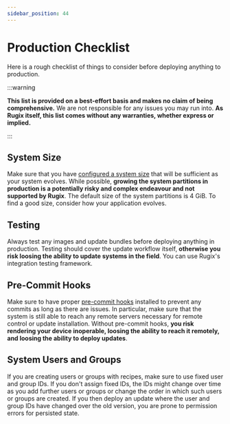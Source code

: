 ```yaml
---
sidebar_position: 44
---
```


# Production Checklist

Here is a rough checklist of things to consider before deploying anything to production.

:::warning

**This list is provided on a best-effort basis and makes no claim of being comprehensive.** We are not responsible for any issues you may run into. **As Rugix itself, this list comes without any warranties, whether express or implied.**

:::

## System Size

Make sure that you have [configured a system size](./ctrl/bootstrapping.mdx#default-layout) that will be sufficient as your system evolves.
While possible, **growing the system partitions in production is a potentially risky and complex endeavour and not supported by Rugix**. The default size of the system partitions is 4 GiB. To find a good size, consider how your application evolves.

## Testing

Always test any images and update bundles before deploying anything in production. Testing should cover the update workflow itself, **otherwise you risk loosing the ability to update systems in the field**. You can use Rugix's integration testing framework.

## Pre-Commit Hooks

Make sure to have proper [pre-commit hooks](./ctrl/hooks.md) installed to prevent any commits as long as there are issues. In particular, make sure that the system is still able to reach any remote servers necessary for remote control or update installation. Without pre-commit hooks, **you risk rendering your device inoperable, loosing the ability to reach it remotely, and loosing the ability to deploy updates**.

## System Users and Groups

If you are creating users or groups with recipes, make sure to use fixed user and group IDs.
If you don't assign fixed IDs, the IDs might change over time as you add further users or groups or change the order in which such users or groups are created.
If you then deploy an update where the user and group IDs have changed over the old version, you are prone to permission errors for persisted state.